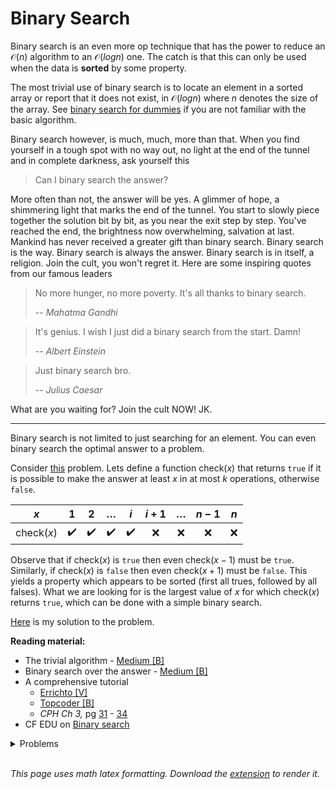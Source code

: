# Binary Search
Binary search is an even more op technique that has the power to reduce an $\mathcal{O}(n)$ algorithm to an $\mathcal{O}(logn)$ one. The catch is that this can only be used when the data is **sorted** by some property.

The most trivial use of binary search is to locate an element in a sorted array or report that it does not exist, in $\mathcal{O}(logn)$ where $n$ denotes the size of the array. See [binary search for dummies](https://medium.com/karuna-sehgal/a-simplified-interpretation-of-binary-search-246433693e0b) if you are not familiar with the basic algorithm.

Binary search however, is much, much, more than that. When you find yourself in a tough spot with no way out, no light at the end of the tunnel and in complete darkness, ask yourself this
> Can I binary search the answer?

More often than not, the answer will be yes. A glimmer of hope, a shimmering light that marks the end of the tunnel. You start to slowly piece together the solution bit by bit, as you near the exit step by step. You've reached the end, the brightness now overwhelming, salvation at last. Mankind has never received a greater gift than binary search. Binary search is the way. Binary search is always the answer. Binary search is in itself, a religion. Join the cult, you won't regret it. Here are some inspiring quotes from our famous leaders

> No more hunger, no more poverty. It's all thanks to binary search.
>
> -- <cite>Mahatma Gandhi</cite>

> It's genius. I wish I just did a binary search from the start. Damn!
>
> -- <cite>Albert Einstein</cite>

> Just binary search bro.
> 
> -- <cite>Julius Caesar</cite>

What are you waiting for? Join the cult NOW! JK.

---

Binary search is not limited to just searching for an element. You can even binary search the optimal answer to a problem.

Consider [this](https://codeforces.com/contest/1201/problem/C) problem.
Lets define a function $\mathrm{check}(x)$ that returns `true` if it is possible to make the answer at least $x$ in at most $k$ operations, otherwise `false`.

| $x$ | $1$ | $2$ | $\ldots$ | $i$ | $i+1$ | $\ldots$ | $n-1$ | $n$ |
| :---: | :---: | :---: | :---: | :---: | :---: | :---: | :---: | :---: |
| $\mathrm{check}(x)$ | :heavy_check_mark: | :heavy_check_mark: | :heavy_check_mark: | :heavy_check_mark: | :x: | :x: | :x: | :x: |

Observe that if $\mathrm{check}(x)$ is `true` then even $\mathrm{check}(x-1)$ must be `true`. Similarly, if $\mathrm{check}(x)$ is `false` then even $\mathrm{check}(x+1)$ must be `false`. This yields a property which appears to be sorted (first all trues, followed by all falses). What we are looking for is the largest value of $x$ for which $\mathrm{check}(x)$ returns `true`, which can be done with a simple binary search.

[Here](https://codeforces.com/contest/1201/submission/88821555) is my solution to the problem.

**Reading material:**
* The trivial algorithm - [Medium [B]](https://medium.com/karuna-sehgal/a-simplified-interpretation-of-binary-search-246433693e0b)
* Binary search over the answer - [Medium [B]](https://oldaddr.wordpress.com/2014/06/28/binary-search-the-answer/)
* A comprehensive tutorial
    * [Errichto [V]](https://www.youtube.com/watch?v=GU7DpgHINWQ)
    * [Topcoder [B]](https://www.topcoder.com/thrive/articles/Binary%20Search)
    * *CPH Ch 3,* pg [31](https://cses.fi/book/book.pdf#page=41) - [34](https://cses.fi/book/book.pdf#page=44)
* CF EDU on [Binary search](https://codeforces.com/edu/course/2/lesson/6)

<details>
<summary>Problems</summary>
<ul>
    <li><a href="https://codeforces.com/problemset/problem/706/B">CF 706 B Interesting drink</a></li>
    <li><a href="https://codeforces.com/problemset/problem/492/B">CF 492 B Vanya and Lanterns</a></li>
    <li><a href="https://codeforces.com/problemset/problem/1352/C">CF 1352 C K-th Not Divisible by n</a></li>
    <li><a href="https://codeforces.com/contest/1187/problem/B">CF 1187 B Letters Shop</a></li>
    <li><a href="https://codeforces.com/contest/1201/problem/C">CF 1201 C Maximum Median</a></li>
    <li><a href="https://codeforces.com/contest/1208/problem/B">CF 1208 B Uniqueness</a></li>
    <li><a href="https://codeforces.com/contest/812/problem/C">CF 812 C Sagheer and Nubian Market</a></li>
    <li><a href="https://codeforces.com/contest/1118/problem/D2">CF 1118 D2</a></li>
</ul>
</details>
<br/>

*This page uses math latex formatting. Download the [extension](https://chrome.google.com/webstore/detail/github-math-display/cgolaobglebjonjiblcjagnpmdmlgmda) to render it.*
